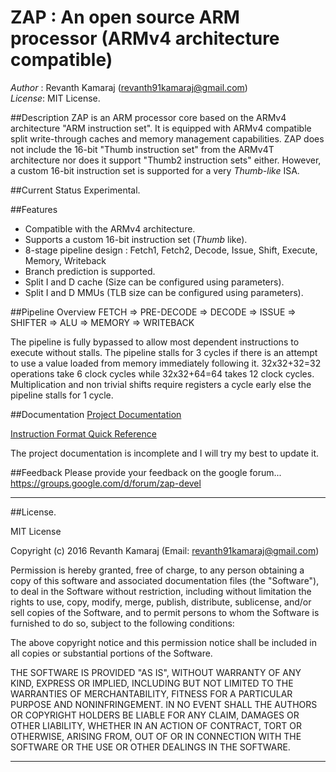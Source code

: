 # ZAP : An open source ARM processor (ARMv4 architecture compatible)
*Author* : Revanth Kamaraj (revanth91kamaraj@gmail.com)<br />
*License*: MIT License.<br />

##Description
ZAP is an ARM processor core based on the ARMv4 architecture "ARM instruction set".
It is equipped with ARMv4 compatible split write-through caches and memory management capabilities.
ZAP does not include the 16-bit "Thumb instruction set" from the ARMv4T architecture nor does it support 
"Thumb2 instruction sets" either. However, a custom 16-bit instruction set is supported for a 
very *Thumb-like* ISA.

##Current Status
Experimental.

##Features
- Compatible with the ARMv4 architecture.
- Supports a custom 16-bit instruction set (*Thumb* like).
- 8-stage pipeline design : Fetch1, Fetch2, Decode, Issue, Shift, Execute, Memory, Writeback
- Branch prediction is supported.
- Split I and D cache (Size can be configured using parameters).
- Split I and D MMUs (TLB size can be configured using parameters).

##Pipeline Overview
FETCH => PRE-DECODE => DECODE => ISSUE => SHIFTER => ALU => MEMORY => WRITEBACK

The pipeline is fully bypassed to allow most dependent instructions to execute 
without stalls. The pipeline stalls for 3 cycles if there is an attempt to use 
a value loaded from memory immediately following it. 32x32+32=32 operations take 
6 clock cycles while 32x32+64=64 takes 12 clock cycles. Multiplication and 
non trivial shifts require registers a cycle early else the pipeline stalls 
for 1 cycle.

##Documentation
[Project Documentation](https://github.com/krevanth/ZAP/blob/master/docs/zap_doc.pdf)

[Instruction Format Quick Reference](https://github.com/krevanth/ZAP/blob/master/docs/armref.pdf)

The project documentation is incomplete and I will try my best to update it.

##Feedback
Please provide your feedback on the google forum...
https://groups.google.com/d/forum/zap-devel

-------------------------------------------------------------------------------

##License.

MIT License

Copyright (c) 2016 Revanth Kamaraj (Email: revanth91kamaraj@gmail.com)

Permission is hereby granted, free of charge, to any person obtaining a copy
of this software and associated documentation files (the "Software"), to deal
in the Software without restriction, including without limitation the rights
to use, copy, modify, merge, publish, distribute, sublicense, and/or sell
copies of the Software, and to permit persons to whom the Software is
furnished to do so, subject to the following conditions:

The above copyright notice and this permission notice shall be included in all
copies or substantial portions of the Software.

THE SOFTWARE IS PROVIDED "AS IS", WITHOUT WARRANTY OF ANY KIND, EXPRESS OR
IMPLIED, INCLUDING BUT NOT LIMITED TO THE WARRANTIES OF MERCHANTABILITY,
FITNESS FOR A PARTICULAR PURPOSE AND NONINFRINGEMENT. IN NO EVENT SHALL THE
AUTHORS OR COPYRIGHT HOLDERS BE LIABLE FOR ANY CLAIM, DAMAGES OR OTHER
LIABILITY, WHETHER IN AN ACTION OF CONTRACT, TORT OR OTHERWISE, ARISING FROM,
OUT OF OR IN CONNECTION WITH THE SOFTWARE OR THE USE OR OTHER DEALINGS IN THE
SOFTWARE.

-------------------------------------------------------------------------------
